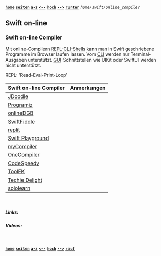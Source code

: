 <!-- Navigation top -->
[__`home`__][home] [__`seiten`__][seiten] [__`a-z`__][content] [__`<--`__][left] [__`hoch`__][up] [__`-->`__][right] [__`runter`__][bottom] _`home/swift/online_compiler`_

<!-- Navigation links -->
[home]:    ./home
[seiten]:  ./home-pages
[content]: ./home-az
[left]:    ./swift-keywords
[up]:      ./home-swift
[right]:   ./swift-az
[top]:     #
[bottom]:  #links

<!-- CONTENT START ############################################## -->
## Swift on-line

### Swift on-line Compiler

Mit online-Compilern [REPL-CLI-Shells](https://en.wikipedia.org/wiki/Read–eval–print_loop) kann man in Swift geschriebene Programme im Browser laufen lassen. Vom [CLI](https://de.wikipedia.org/wiki/Kommandozeile) werden nur Terminal-Ausgaben unterstützt. [GUI](https://de.wikipedia.org/wiki/Grafische_Benutzeroberfläche)-Schnittstellen wie UIKit oder SwiftUI werden nicht unterstützt.

REPL: 'Read-Eval-Print-Loop'


| Swift on-line Compiler                                           | Anmerkungen |
|------------------------------------------------------------------|-------------|
| [JDoodle](https://www.jdoodle.com/execute-swift-online)          |             |
| [Programiz](https://www.programiz.com/swift/online-compiler)     |             |
| [onlineDGB](https://www.onlinegdb.com/online_swift_compiler)     |             |
| [SwiftFiddle](https://swiftfiddle.com)                           |             |
| [replit](https://replit.com/languages/swift)                     |             |
| [Swift Playground](https://online.swiftplayground.run)           |             |
| [myCompiler](https://www.mycompiler.io/de/new/swift)             |             |
| [OneCompiler](https://onecompiler.com/swift)                     |             |
| [CodeSpeedy](https://www.codespeedy.com/online-swift-compiler)   |             |
| [ToolFK](https://www.toolfk.com/de/tools/online-run-swift.html)  |             |
| [Techie Delight](https://techiedelight.com/compiler/swift)       |             |
| [sololearn](https://www.sololearn.com/compiler-playground/swift) |             |

<!-- CONTENT END ############################################## -->

<!-- [__`rauf`__][top] [__`runter`__][bottom] -->

<!-- Links --><br>
##### Links:   
[]() []()

##### Videos:
[]() []()

<!-- Navigation bottom --><br>
[__`home`__][home] [__`seiten`__][seiten] [__`a-z`__][content] [__`<--`__][left] [__`hoch`__][up] [__`-->`__][right] [__`rauf`__][top] 